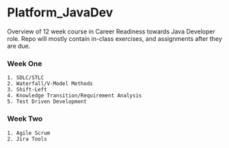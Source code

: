 # Platform_JavaDev
Overview of 12 week course in Career Readiness towards Java Developer role.
Repo will mostly contain in-class exercises, and assignments after they are due.

### Week One
```
1. SDLC/STLC 
2. Waterfall/V-Model Methods
3. Shift-Left
4. Knowledge Transition/Requirement Analysis
5. Test Driven Development
```
### Week Two
```
1. Agile Scrum
2. Jira Tools
```
